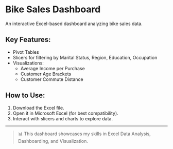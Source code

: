# Bike Sales Dashboard

An interactive Excel-based dashboard analyzing bike sales data.

## Key Features:
- Pivot Tables
- Slicers for filtering by Marital Status, Region, Education, Occupation
- Visualizations:
  - Average Income per Purchase
  - Customer Age Brackets
  - Customer Commute Distance

## How to Use:
1. Download the Excel file.
2. Open it in Microsoft Excel (for best compatibility).
3. Interact with slicers and charts to explore data.

---

> 📊 This dashboard showcases my skills in Excel Data Analysis, Dashboarding, and Visualization.
